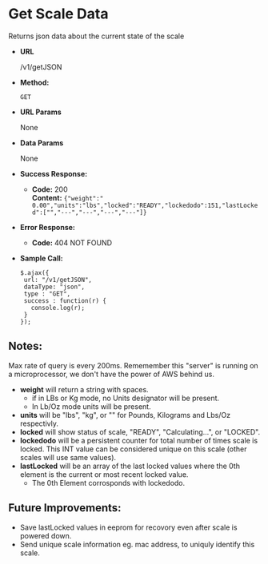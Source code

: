 # Get Scale Data

Returns json data about the current state of the scale

* **URL**

  /v1/getJSON

* **Method:**

  `GET`
  
*  **URL Params**

   None

* **Data Params**

   None

* **Success Response:**

  * **Code:** 200 <br />
    **Content:** `{"weight":"    0.00","units":"lbs","locked":"READY","lockedodo":151,"lastLocked":["","---","---","---","---"]}`
 
* **Error Response:**

  * **Code:** 404 NOT FOUND 

* **Sample Call:**

   ```jquery
   $.ajax({
    url: "/v1/getJSON",
    dataType: "json",
    type : "GET",
    success : function(r) {
      console.log(r);
    }
  });
  ```

## Notes:

Max rate of query is every 200ms.  Rememember this "server" is running on a microprocessor, we don't have the power of AWS behind us.

- __weight__ will return a string with spaces. 
  - if in LBs or Kg mode, no Units designator will be present.  
  - In Lb/Oz mode units will be present.
- __units__ will be "lbs", "kg", or "" for Pounds, Kilograms and Lbs/Oz respectivly.
- __locked__ will show status of scale, "READY", "Calculating...", or "LOCKED".
- __lockedodo__ will be a persistent counter for total number of times scale is locked.  This INT value can be considered unique on this scale (other scales will use same values).
- __lastLocked__ will be an array of the last locked values where the 0th element is the current or most recent locked value.
  - The 0th Element corrosponds with lockedodo.

## Future Improvements:

- Save lastLocked values in eeprom for recovory even after scale is powered down.
- Send unique scale information eg. mac address, to uniquly identify this scale.



